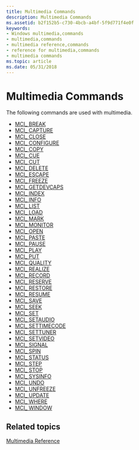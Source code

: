 ```yaml
---
title: Multimedia Commands
description: Multimedia Commands
ms.assetid: b2f152b5-c730-4bcb-a4bf-5f9d771f4e0f
keywords:
- Windows multimedia,commands
- multimedia,commands
- multimedia reference,commands
- reference for multimedia,commands
- multimedia commands
ms.topic: article
ms.date: 05/31/2018
---
```


# Multimedia Commands

The following commands are used with multimedia.

-   [MCI\_ BREAK](mci-break.md)
-   [MCI\_ CAPTURE](mci-capture.md)
-   [MCI\_ CLOSE](mci-close.md)
-   [MCI\_ CONFIGURE](mci-configure.md)
-   [MCI\_ COPY](mci-copy.md)
-   [MCI\_ CUE](mci-cue.md)
-   [MCI\_ CUT](mci-cut.md)
-   [MCI\_ DELETE](mci-delete.md)
-   [MCI\_ ESCAPE](mci-escape.md)
-   [MCI\_ FREEZE](mci-freeze.md)
-   [MCI\_ GETDEVCAPS](mci-getdevcaps.md)
-   [MCI\_ INDEX](mci-index.md)
-   [MCI\_ INFO](mci-info.md)
-   [MCI\_ LIST](mci-list.md)
-   [MCI\_ LOAD](mci-load.md)
-   [MCI\_ MARK](mci-mark.md)
-   [MCI\_ MONITOR](mci-monitor.md)
-   [MCI\_ OPEN](mci-open.md)
-   [MCI\_ PASTE](mci-paste.md)
-   [MCI\_ PAUSE](mci-pause.md)
-   [MCI\_ PLAY](mci-play.md)
-   [MCI\_ PUT](mci-put.md)
-   [MCI\_ QUALITY](mci-quality.md)
-   [MCI\_ REALIZE](mci-realize.md)
-   [MCI\_ RECORD](mci-record.md)
-   [MCI\_ RESERVE](mci-reserve.md)
-   [MCI\_ RESTORE](mci-restore.md)
-   [MCI\_ RESUME](mci-resume.md)
-   [MCI\_ SAVE](mci-save.md)
-   [MCI\_ SEEK](mci-seek.md)
-   [MCI\_ SET](mci-set.md)
-   [MCI\_ SETAUDIO](mci-setaudio.md)
-   [MCI\_ SETTIMECODE](mci-settimecode.md)
-   [MCI\_ SETTUNER](mci-settuner.md)
-   [MCI\_ SETVIDEO](mci-setvideo.md)
-   [MCI\_ SIGNAL](mci-signal.md)
-   [MCI\_ SPIN](mci-spin.md)
-   [MCI\_ STATUS](mci-status.md)
-   [MCI\_ STEP](mci-step.md)
-   [MCI\_ STOP](mci-stop.md)
-   [MCI\_ SYSINFO](mci-sysinfo.md)
-   [MCI\_ UNDO](mci-undo.md)
-   [MCI\_ UNFREEZE](mci-unfreeze.md)
-   [MCI\_ UPDATE](mci-update.md)
-   [MCI\_ WHERE](mci-where.md)
-   [MCI\_ WINDOW](mci-window.md)

## Related topics

<dl> <dt>

[Multimedia Reference](multimedia-reference.md)
</dt> </dl>

 

 




